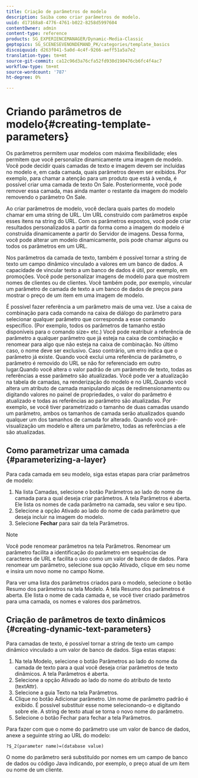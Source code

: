 ```yaml
---
title: Criação de parâmetros de modelo
description: Saiba como criar parâmetros de modelo.
uuid: d17168a8-4776-4761-b022-8258d5997604
contentOwner: admin
content-type: reference
products: SG_EXPERIENCEMANAGER/Dynamic-Media-Classic
geptopics: SG_SCENESEVENONDEMAND_PK/categories/template_basics
discoiquuid: d263f041-5a0d-4c4f-9266-aeff51a5a7e2
translation-type: tm+mt
source-git-commit: ca12c96d3a76cfa52fd930d190476cb6fc4f4ac7
workflow-type: tm+mt
source-wordcount: '787'
ht-degree: 0%

---
```



# Criando parâmetros de modelo{#creating-template-parameters}

Os parâmetros permitem usar modelos com máxima flexibilidade; eles permitem que você personalize dinamicamente uma imagem de modelo. Você pode decidir quais camadas de texto e imagem devem ser incluídas no modelo e, em cada camada, quais parâmetros devem ser exibidos. Por exemplo, para chamar a atenção para um produto que está à venda, é possível criar uma camada de texto On Sale. Posteriormente, você pode remover essa camada, mas ainda manter o restante da imagem do modelo removendo o parâmetro On Sale.

Ao criar parâmetros de modelo, você declara quais partes do modelo chamar em uma string de URL. Um URL construído com parâmetros expõe esses itens na string do URL. Com os parâmetros expostos, você pode criar resultados personalizados a partir da forma como a imagem do modelo é construída dinamicamente a partir do Servidor de imagens. Dessa forma, você pode alterar um modelo dinamicamente, pois pode chamar alguns ou todos os parâmetros em um URL.

Nos parâmetros da camada de texto, também é possível tornar a string de texto um campo dinâmico vinculado a valores em um banco de dados. A capacidade de vincular texto a um banco de dados é útil, por exemplo, em promoções. Você pode personalizar imagens de modelo para que mostrem nomes de clientes ou de clientes. Você também pode, por exemplo, vincular um parâmetro de camada de texto a um banco de dados de preços para mostrar o preço de um item em uma imagem de modelo.

É possível fazer referência a um parâmetro mais de uma vez. Use a caixa de combinação para cada comando na caixa de diálogo do parâmetro para selecionar qualquer parâmetro que corresponda a esse comando específico. (Por exemplo, todos os parâmetros de tamanho estão disponíveis para o comando size= etc.) Você pode reatribuir a referência de parâmetro a qualquer parâmetro que já esteja na caixa de combinação e renomear para algo que não esteja na caixa de combinação. No último caso, o nome deve ser exclusivo. Caso contrário, um erro indica que o parâmetro já existe. Quando você exclui uma referência de parâmetro, o parâmetro é removido do URL se não for referenciado em outro lugar.Quando você altera o valor padrão de um parâmetro de texto, todas as referências a esse parâmetro são atualizadas. Você pode ver a atualização na tabela de camadas, na renderização do modelo e no URL.Quando você altera um atributo de camada manipulando alças de redimensionamento ou digitando valores no painel de propriedades, o valor do parâmetro é atualizado e todas as referências ao parâmetro são atualizadas. Por exemplo, se você tiver parametrizado o tamanho de duas camadas usando um parâmetro, ambos os tamanhos de camada serão atualizados quando qualquer um dos tamanhos de camada for alterado. Quando você pré-visualização um modelo e altera um parâmetro, todas as referências a ele são atualizadas.

## Como parametrizar uma camada {#parameterizing-a-layer}

Para cada camada em seu modelo, siga estas etapas para criar parâmetros de modelo:

1. Na lista Camadas, selecione o botão Parâmetros ao lado do nome da camada para a qual deseja criar parâmetros. A tela Parâmetros é aberta. Ele lista os nomes de cada parâmetro na camada, seu valor e seu tipo.
1. Selecione a opção Ativado ao lado do nome de cada parâmetro que deseja incluir na imagem do modelo.
1. Selecione **Fechar** para sair da tela Parâmetros.

>[!NOTE]
>
>Você pode renomear parâmetros na tela Parâmetros. Renomear um parâmetro facilita a identificação do parâmetro em sequências de caracteres de URL e facilita o uso como um valor de banco de dados. Para renomear um parâmetro, selecione sua opção Ativado, clique em seu nome e insira um novo nome no campo Nome.

Para ver uma lista dos parâmetros criados para o modelo, selecione o botão Resumo dos parâmetros na tela Modelo. A tela Resumo dos parâmetros é aberta. Ele lista o nome de cada camada e, se você tiver criado parâmetros para uma camada, os nomes e valores dos parâmetros.

## Criação de parâmetros de texto dinâmicos {#creating-dynamic-text-parameters}

Para camadas de texto, é possível tornar a string de texto um campo dinâmico vinculado a um valor de banco de dados. Siga estas etapas:

1. Na tela Modelo, selecione o botão Parâmetros ao lado do nome da camada de texto para a qual você deseja criar parâmetros de texto dinâmicos. A tela Parâmetros é aberta.
1. Selecione a opção Ativado ao lado do nome do atributo de texto (textAttr).
1. Selecione a guia Texto na tela Parâmetros.
1. Clique no botão Adicionar parâmetro. Um nome de parâmetro padrão é exibido. É possível substituir esse nome selecionando-o e digitando sobre ele. A string de texto atual se torna o novo nome do parâmetro.
1. Selecione o botão Fechar para fechar a tela Parâmetros.

Para fazer com que o nome do parâmetro use um valor de banco de dados, anexe a seguinte string ao URL do modelo:

```as3
?$_2(parameter name)=(database value)
```

O nome do parâmetro será substituído por nomes em um campo de banco de dados ou código Java indicando, por exemplo, o preço atual de um item ou nome de um cliente.
